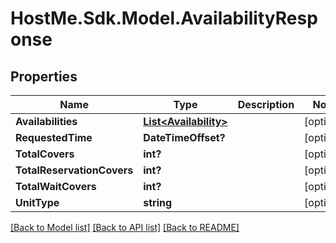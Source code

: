 # HostMe.Sdk.Model.AvailabilityResponse
## Properties

Name | Type | Description | Notes
------------ | ------------- | ------------- | -------------
**Availabilities** | [**List&lt;Availability&gt;**](Availability.md) |  | [optional] 
**RequestedTime** | **DateTimeOffset?** |  | [optional] 
**TotalCovers** | **int?** |  | [optional] 
**TotalReservationCovers** | **int?** |  | [optional] 
**TotalWaitCovers** | **int?** |  | [optional] 
**UnitType** | **string** |  | [optional] 

[[Back to Model list]](../README.md#documentation-for-models) [[Back to API list]](../README.md#documentation-for-api-endpoints) [[Back to README]](../README.md)

